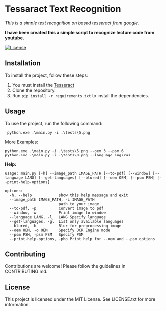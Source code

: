 # Tessaract Text Recognition

*This is a simple text recognition on based tesseract from google.*

**I have been created this a simple script  to recognize lecture code from youtube.**

[![License](https://img.shields.io/badge/license-MIT-blue.svg)](LICENSE)


## Installation

To install the project, follow these steps:

1. You must install the [Tesseract](https://github.com/UB-Mannheim/tesseract/wiki)
2. Clone the repository.
3. Run `pip install -r requirements.txt` to install the dependencies.

## Usage

To use the project, run the following command:

```
 python.exe .\main.py -i .\tests\5.png
```

More Examples:
```
python.exe .\main.py -i .\tests\5.png --oem 3 --psm 6
python.exe .\main.py -i .\tests\0.png --language eng+rus
```

**Help:**
```
usage: main.py [-h] --image_path IMAGE_PATH [--to-pdf] [--window] [--language LANG] [--get-languages] [--blured] [--oem OEM] [--psm PSM] [--print-help-options]

options:
  -h, --help            show this help message and exit
  --image_path IMAGE_PATH, -i IMAGE_PATH
                        path to your image
  --to-pdf, -p          Convert image to pdf
  --window, -w          Print image to window
  --language LANG, -l   LANG Specify language
  --get-languages, -gl  List only available languages
  --blured, -b          Blur for preprocessing image
  --oem OEM, -o OEM     Specify OCR Engine mode
  --psm PSM, -psm PSM   Specify PSM
  --print-help-options, -pho Print help for --oem and --psm options
```

## Contributing

Contributions are welcome! Please follow the guidelines in CONTRIBUTING.md.

## License

This project is licensed under the MIT License. See LICENSE.txt for more information.
